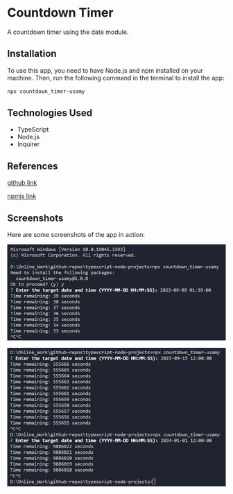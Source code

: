 # Countdown Timer

A countdown timer using the date module.

## Installation

To use this app, you need to have Node.js and npm installed on your machine. Then, run the following command in the terminal to install the app:

```bash
npx countdown_timer-usamy
```

## Technologies Used

- TypeScript
- Node.js
- Inquirer

## References

[github link](https://github.com/usamyismy7/typescript-node-projects/tree/main/project09-countdown_timer)

[npmjs link](https://www.npmjs.com/package/countdown_timer-usamy)

## Screenshots

Here are some screenshots of the app in action:

![Alt text](https://raw.githubusercontent.com/usamyismy7/typescript-node-projects/main/project09-countdown_timer/image.png)

![Alt text](https://raw.githubusercontent.com/usamyismy7/typescript-node-projects/main/project09-countdown_timer/image-1.png)
